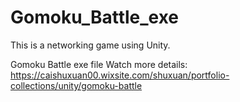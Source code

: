 # Gomoku_Battle_exe
This is a networking game using Unity.

Gomoku Battle exe file
Watch more details: 
https://caishuxuan00.wixsite.com/shuxuan/portfolio-collections/unity/gomoku-battle
